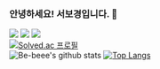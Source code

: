 ### 안녕하세요! 서보경입니다. 👋

<a href="https://www.notion.so/BoKyung-Seo-d9317de203654a7db7a0ff05df6c0dee" target="_blank"><img src="https://img.shields.io/badge/Notion-000000?style=flat&logo=Notion&logoColor=white"/></a> <a href="https://be-beee.github.io" target="_blank"><img src="https://img.shields.io/badge/Blog-A66249?style=flat&logo=github&logoColor=white"/></a> <a href="https://www.linkedin.com/in/bokyungseo/" target="_blank"><img src="https://img.shields.io/badge/LinkedIn-0B63BC?style=flat&logo=linkedin&logoColor=white"/></a><br>
[![Solved.ac 프로필](http://mazassumnida.wtf/api/mini/generate_badge?boj=bb0918)](https://solved.ac/bb0918)<br>
![Be-beee's github stats](https://github-readme-stats.vercel.app/api?username=Be-beee&count_private=true&theme=tokyonight)
[![Top Langs](https://github-readme-stats.vercel.app/api/top-langs/?username=Be-beee&layout=compact)](https://github.com/anuraghazra/github-readme-stats)<br>

<!--
**Be-beee/Be-beee** is a ✨ _special_ ✨ repository because its `README.md` (this file) appears on your GitHub profile.

Here are some ideas to get you started:

- 🔭 I’m currently working on ...
- 🌱 I’m currently learning ...
- 👯 I’m looking to collaborate on ...
- 🤔 I’m looking for help with ...
- 💬 Ask me about ...
- 📫 How to reach me: ...
- 😄 Pronouns: ...
- ⚡ Fun fact: ...
-->
<!-- [`✏️BLOG`](https://be-beee.github.io) [`🔗LINKEDIN`](https://www.linkedin.com/in/bokyungseo/) [`🙋‍♀️RESUME`](https://www.notion.so/BoKyung-Seo-d9317de203654a7db7a0ff05df6c0dee) -->
